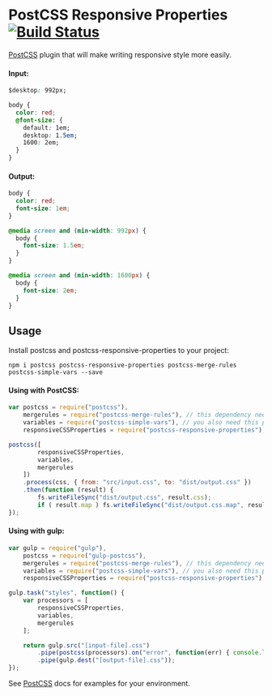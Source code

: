 # PostCSS Responsive Properties [![Build Status][ci-img]][ci]

[PostCSS] plugin that will make writing responsive style more easily.

[PostCSS]: https://github.com/postcss/postcss
[ci-img]:  https://travis-ci.org/alexandr-solovyov/postcss-responsive-properties.svg
[ci]:      https://travis-ci.org/alexandr-solovyov/postcss-responsive-properties


#### Input:
```css
$desktop: 992px;

body {
  color: red;   
  @font-size: {
    default: 1em;
    desktop: 1.5em;
    1600: 2em;
  }
}

```


#### Output:
```css
body {
  color: red;
  font-size: 1em;
}

@media screen and (min-width: 992px) {
  body {
    font-size: 1.5em;
  }
}

@media screen and (min-width: 1600px) {
  body {
    font-size: 2em;
  }
}
```

## Usage

Install postcss and postcss-responsive-properties to your project:
```
npm i postcss postcss-responsive-properties postcss-merge-rules postcss-simple-vars --save
```

#### Using with PostCSS:
```js
var postcss = require("postcss"),
    mergerules = require("postcss-merge-rules"), // this dependency needed for clean-up plugin output
    variables = require("postcss-simple-vars"), // you also need this plugin for using variables in properties
    responsiveCSSProperties = require("postcss-responsive-properties");

postcss([
        responsiveCSSProperties,
        variables,
        mergerules
    ])
    .process(css, { from: "src/input.css", to: "dist/output.css" })
    .then(function (result) {
        fs.writeFileSync("dist/output.css", result.css);
        if ( result.map ) fs.writeFileSync("dist/output.css.map", result.map);
});
```

#### Using with gulp:
```js
var gulp = require("gulp"),
    postcss = require("gulp-postcss"),
    mergerules = require("postcss-merge-rules"), // this dependency needed for clean-up plugin output
    variables = require("postcss-simple-vars"), // you also need this plugin for using variables in properties
    responsiveCSSProperties = require("postcss-responsive-properties");

gulp.task("styles", function() {
    var processors = [
        responsiveCSSProperties,
        variables,
        mergerules
    ];

    return gulp.src("[input-file].css")
        .pipe(postcss(processors).on("error", function(err) { console.log(err)}))
        .pipe(gulp.dest("[output-file].css"));
});
```

See [PostCSS] docs for examples for your environment.
